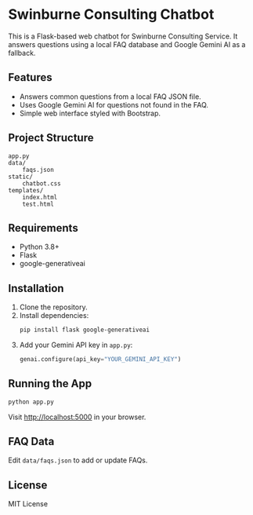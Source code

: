 # Swinburne Consulting Chatbot

This is a Flask-based web chatbot for Swinburne Consulting Service. It answers questions using a local FAQ database and Google Gemini AI as a fallback.

## Features

- Answers common questions from a local FAQ JSON file.
- Uses Google Gemini AI for questions not found in the FAQ.
- Simple web interface styled with Bootstrap.

## Project Structure

```
app.py
data/
    faqs.json
static/
    chatbot.css
templates/
    index.html
    test.html
```

## Requirements

- Python 3.8+
- Flask
- google-generativeai

## Installation

1. Clone the repository.
2. Install dependencies:
    ```sh
    pip install flask google-generativeai
    ```
3. Add your Gemini API key in `app.py`:
    ```python
    genai.configure(api_key="YOUR_GEMINI_API_KEY")
    ```

## Running the App

```sh
python app.py
```

Visit [http://localhost:5000](http://localhost:5000) in your browser.

## FAQ Data

Edit `data/faqs.json` to add or update FAQs.

## License

MIT License
